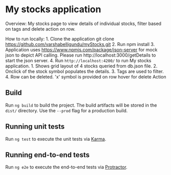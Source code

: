 # My stocks application

 Overview:
 My stocks page to view details of individual stocks, filter based on tags and delete action on row.

 How to run locally:
    1. Clone the application 
        git clone https://github.com/varshabelligundu/myStocks.git
    2. Run npm install
    3. Application uses https://www.npmjs.com/package/json-server for mock json to depict API calling.
    Please run http://localhost:3000/getDetails to start the json server.
    4. Run `http://localhost:4200/` to run My stocks application.
        1. Shows grid layout of 4 stocks queried from db.json file. 
        2. Onclick of the stock symbol populates the details.
        3. Tags are used to filter. 
        4. Row can be deleted. 'x' symbol is provided on row hover for delete Action 

## Build

Run `ng build` to build the project. The build artifacts will be stored in the `dist/` directory. Use the `--prod` flag for a production build.

## Running unit tests

Run `ng test` to execute the unit tests via [Karma](https://karma-runner.github.io).

## Running end-to-end tests

Run `ng e2e` to execute the end-to-end tests via [Protractor](http://www.protractortest.org/).

